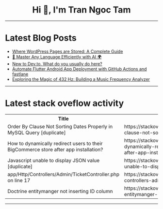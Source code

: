 <h1 align="center">Hi 👋, I'm Tran Ngoc Tam</h1>

---

# Latest Blog Posts 
<!-- BLOG-POST-LIST:START -->
- [Where WordPress Pages are Stored: A Complete Guide](https://dev.to/cozy_wordpress/where-wordpress-pages-are-stored-a-complete-guide-3o92)
- [🚀 Master Any Language Efficiently with AI 🌍](https://dev.to/asimachowdhury/master-any-language-efficiently-with-ai-559d)
- [New to Dev.to. What do you usually do here?](https://dev.to/shanewen/new-to-devto-what-do-you-usually-do-here-21g9)
- [Automate Flutter Android App Deployment with GitHub Actions and fastlane](https://dev.to/canopassoftware/automate-flutter-android-app-deployment-with-github-actions-and-fastlane-1gei)
- [Exploring the Magic of 432 Hz: Building a Music Frequency Analyzer](https://dev.to/highcenburg/exploring-the-magic-of-432-hz-building-a-music-frequency-analyzer-39li)
<!-- BLOG-POST-LIST:END -->

---

# Latest stack oveflow activity
<table>
  <tr><th>Title</th><th>Link</th></tr>
  <!-- STACKOVERFLOW:START --><tr><td>Order By Clause Not Sorting Dates Properly in MySQL Query [duplicate]</td><td>https://stackoverflow.com/questions/79225458/order-by-clause-not-sorting-dates-properly-in-mysql-query</td></tr><tr><td>How to dynamically redirect users to their BigCommerce store after app installation?</td><td>https://stackoverflow.com/questions/79225374/how-to-dynamically-redirect-users-to-their-bigcommerce-store-after-app-installat</td></tr><tr><td>Javascript unable to display JSON value [duplicate]</td><td>https://stackoverflow.com/questions/79225301/javascript-unable-to-display-json-value</td></tr><tr><td>app/Http/Controllers/Admin/TicketController.php on line 17</td><td>https://stackoverflow.com/questions/79225249/app-http-controllers-admin-ticketcontroller-php-on-line-17</td></tr><tr><td>Doctrine entitymanger not inserting ID column</td><td>https://stackoverflow.com/questions/79225204/doctrine-entitymanger-not-inserting-id-column</td></tr><!-- STACKOVERFLOW:END -->
</table>

---


